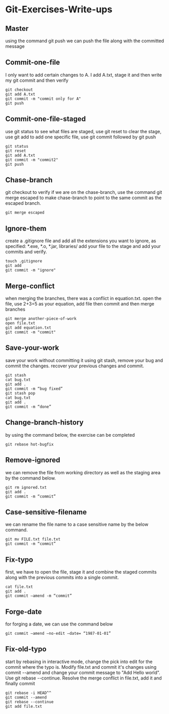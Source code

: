 # Git-Exercises-Write-ups

## Master
using the command git push we can push the file along with the committed message

## Commit-one-file
I only want to add certain changes to A. I add A.txt, stage it and then write my git commit and then verify

```
git checkout
git add A.txt
git commit -m "commit only for A"
git push
```

## Commit-one-file-staged
use git status to see what files are staged, use git reset to clear the stage, use git add to add one specific file, use git commit followed by git push

```
git status
git reset
git add A.txt
git commit -m "commit2"
git push
```


## Chase-branch
git checkout to verify if we are on the chase-branch, use the command git merge escaped to make chase-branch to point to the same commit as the escaped branch.

```
git merge escaped
```


## Ignore-them
create a .gitignore file and add all the extensions you want to ignore, as specified: *.exe, *.o, *.jar, libraries/
add your file to the stage and add your commits and verify.

```
touch .gitignore
git add
git commit -m "ignore"
```

## Merge-conflict
when merging the branches, there was a conflict in equation.txt.
open the file, use 2+3=5 as your equation, add file then commit and then merge branches

```
git merge another-piece-of-work
open file.txt
git add equation.txt
git commit -m "commit"
```




## Save-your-work
save your work without committing it using git stash, remove your bug and commit the changes. recover your previous changes and commit.

```
git stash
cat bug.txt
git add .
git commit -m “bug fixed”
git stash pop
cat bug.txt
git add .
git commit -m “done”
```

## Change-branch-history

by using the command below, the exercise can be completed

```
git rebase hot-bugfix
```

## Remove-ignored
we can remove the file from working directory as well as the staging area by the command below.

```
git rm ignored.txt
git add .
git commit -m “commit”

```
## Case-sensitive-filename
we can rename the file name to a case sensitive name by the below command.

```
git mv FILE.txt file.txt
git commit -m “commit”
```

## Fix-typo
first, we have to open the file, stage it and combine the staged commits along with the previous commits into a single commit.

```
cat file.txt
git add .
git commit –amend -m “commit”
```

## Forge-date
for forging a date, we can use the command below
```
git commit –amend –no-edit –date= “1987-01-01”
```

## Fix-old-typo
start by rebasing in interactive mode, change the pick into edit for the commit where the typo is. Modify file.txt and commit it's changes using commit --amend and change your commit message to "Add Hello world". Use git rebase --continue. Resolve the merge conflict in file.txt, add it and finally commit

```
git rebase -i HEAD^^
git commit --amend
git rebase --continue
git add file.txt
```




